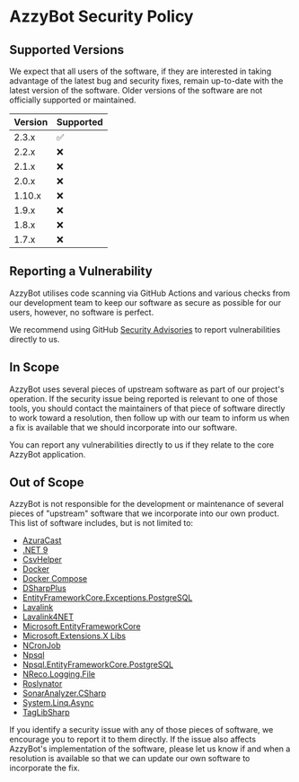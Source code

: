 # AzzyBot Security Policy

## Supported Versions

We expect that all users of the software, if they are interested in taking advantage of the latest bug and security fixes, remain up-to-date with the latest version of the software. Older versions of the software are not officially supported or maintained.

| Version | Supported          |
| ------- | ------------------ |
| 2.3.x | :white_check_mark: |
| 2.2.x | :x: |
| 2.1.x | :x: |
| 2.0.x | :x: |
| 1.10.x | :x: |
| 1.9.x | :x: |
| 1.8.x | :x: |
| 1.7.x | :x: |

## Reporting a Vulnerability

AzzyBot utilises code scanning via GitHub Actions and various checks from our development team to keep our software as secure as possible for our users, however, no software is perfect.

We recommend using GitHub [Security Advisories](https://github.com/Sella-GH/AzzyBot/security/advisories/new) to report vulnerabilities directly to us.

## In Scope

AzzyBot uses several pieces of upstream software as part of our project's operation. If the security issue being reported is relevant to one of those tools, you should contact the maintainers of that piece of software directly to work toward a resolution, then follow up with our team to inform us when a fix is available that we should incorporate into our software.

You can report any vulnerabilities directly to us if they relate to the core AzzyBot application.

## Out of Scope

AzzyBot is not responsible for the development or maintenance of several pieces of "upstream" software that we incorporate into our own product. This list of software includes, but is not limited to:
* [AzuraCast](https://github.com/AzuraCast/AzuraCast)
* [.NET 9](https://github.com/dotnet/runtime/)
* [CsvHelper](https://github.com/JoshClose/CsvHelper)
* [Docker](https://docker.com/)
* [Docker Compose](https://docker.com/)
* [DSharpPlus](https://github.com/DSharpPlus/DSharpPlus)
* [EntityFrameworkCore.Exceptions.PostgreSQL](https://github.com/Giorgi/EntityFramework.Exceptions)
* [Lavalink](https://github.com/lavalink-devs/Lavalink)
* [Lavalink4NET](https://github.com/angelobreuer/Lavalink4NET)
* [Microsoft.EntityFrameworkCore](https://github.com/dotnet/efcore)
* [Microsoft.Extensions.X Libs](https://github.com/dotnet/runtime)
* [NCronJob](https://github.com/NCronJob-Dev/NCronJob)
* [Npsql](https://github.com/npgsql/npgsql)
* [Npsql.EntityFrameworkCore.PostgreSQL](https://github.com/npgsql/efcore.pg)
* [NReco.Logging.File](https://github.com/NReco/Logging)
* [Roslynator](https://github.com/dotnet/roslynator)
* [SonarAnalyzer.CSharp](https://github.com/SonarSource/sonar-dotnet)
* [System.Linq.Async](https://github.com/dotnet/reactive)
* [TagLibSharp](https://github.com/mono/taglib-sharp)

If you identify a security issue with any of those pieces of software, we encourage you to report it to them directly. If the issue also affects AzzyBot's implementation of the software, please let us know if and when a resolution is available so that we can update our own software to incorporate the fix.
